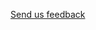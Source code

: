 <meta name="robots" content="noindex">

<a href="mailto:spotdocs@netapp.com?subject=Documentation topic: &quot; + document.title +&quot;&amp;body=Doc topic: &quot; + location.href;" target="_blank" title="Send email feedback about this Spot documentation page">Send us feedback</a>
